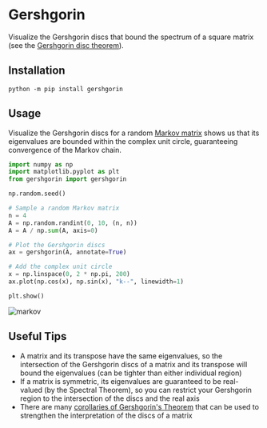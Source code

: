 # Gershgorin
Visualize the Gershgorin discs that bound the spectrum of a square matrix (see the [Gershgorin disc theorem](https://en.wikipedia.org/wiki/Gershgorin_circle_theorem)).

## Installation

```
python -m pip install gershgorin
```

## Usage
Visualize the Gershgorin discs for a random [Markov matrix](https://en.wikipedia.org/wiki/Stochastic_matrix) shows us that its eigenvalues are bounded within the complex unit circle, guaranteeing convergence of the Markov chain.

```python
import numpy as np
import matplotlib.pyplot as plt
from gershgorin import gershgorin

np.random.seed()

# Sample a random Markov matrix
n = 4
A = np.random.randint(0, 10, (n, n))
A = A / np.sum(A, axis=0)

# Plot the Gershgorin discs
ax = gershgorin(A, annotate=True)

# Add the complex unit circle
x = np.linspace(0, 2 * np.pi, 200)
ax.plot(np.cos(x), np.sin(x), "k--", linewidth=1)

plt.show()
```

![markov](https://user-images.githubusercontent.com/29757116/157113695-117246b1-5f82-46db-90a7-536850769a4d.png)

## Useful Tips
- A matrix and its transpose have the same eigenvalues, so the intersection of the Gershgorin discs of a matrix and its transpose will bound the eigenvalues (can be tighter than either individual region)
- If a matrix is symmetric, its eigenvalues are guaranteed to be real-valued (by the Spectral Theorem), so you can restrict your Gershgorin region to the intersection of the discs and the real axis
- There are many [corollaries of Gershgorin's Theorem](https://www.wikiwand.com/en/Gershgorin_circle_theorem#Strengthening_of_the_theorem) that can be used to strengthen the interpretation of the discs of a matrix
